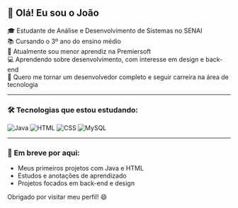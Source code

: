 ## 👋 Olá! Eu sou o João

🎓 Estudante de Análise e Desenvolvimento de Sistemas no SENAI  
📚 Cursando o 3º ano do ensino médio  
💼 Atualmente sou menor aprendiz na Premiersoft  
💻 Aprendendo sobre desenvolvimento, com interesse em design e back-end  
🚀 Quero me tornar um desenvolvedor completo e seguir carreira na área de tecnologia

---

### 🛠️ Tecnologias que estou estudando:

![Java](https://img.shields.io/badge/Java-ED8B00?style=for-the-badge&logo=java&logoColor=white)
![HTML](https://img.shields.io/badge/HTML-E34F26?style=for-the-badge&logo=html5&logoColor=white)
![CSS](https://img.shields.io/badge/CSS-1572B6?style=for-the-badge&logo=css3&logoColor=white)
![MySQL](https://img.shields.io/badge/MySQL-00000F?style=for-the-badge&logo=mysql&logoColor=white)

---

### 📌 Em breve por aqui:
- Meus primeiros projetos com Java e HTML
- Estudos e anotações de aprendizado
- Projetos focados em back-end e design

Obrigado por visitar meu perfil! 😄
